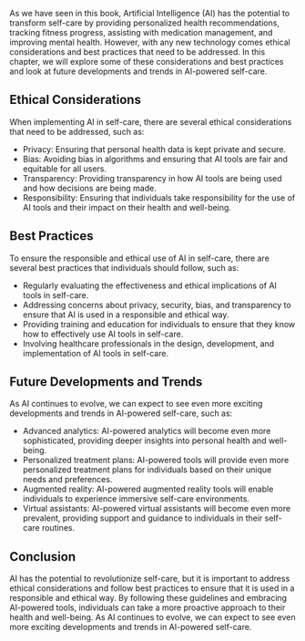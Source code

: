 
As we have seen in this book, Artificial Intelligence (AI) has the potential to transform self-care by providing personalized health recommendations, tracking fitness progress, assisting with medication management, and improving mental health. However, with any new technology comes ethical considerations and best practices that need to be addressed. In this chapter, we will explore some of these considerations and best practices and look at future developments and trends in AI-powered self-care.

Ethical Considerations
----------------------

When implementing AI in self-care, there are several ethical considerations that need to be addressed, such as:

* Privacy: Ensuring that personal health data is kept private and secure.
* Bias: Avoiding bias in algorithms and ensuring that AI tools are fair and equitable for all users.
* Transparency: Providing transparency in how AI tools are being used and how decisions are being made.
* Responsibility: Ensuring that individuals take responsibility for the use of AI tools and their impact on their health and well-being.

Best Practices
--------------

To ensure the responsible and ethical use of AI in self-care, there are several best practices that individuals should follow, such as:

* Regularly evaluating the effectiveness and ethical implications of AI tools in self-care.
* Addressing concerns about privacy, security, bias, and transparency to ensure that AI is used in a responsible and ethical way.
* Providing training and education for individuals to ensure that they know how to effectively use AI tools in self-care.
* Involving healthcare professionals in the design, development, and implementation of AI tools in self-care.

Future Developments and Trends
------------------------------

As AI continues to evolve, we can expect to see even more exciting developments and trends in AI-powered self-care, such as:

* Advanced analytics: AI-powered analytics will become even more sophisticated, providing deeper insights into personal health and well-being.
* Personalized treatment plans: AI-powered tools will provide even more personalized treatment plans for individuals based on their unique needs and preferences.
* Augmented reality: AI-powered augmented reality tools will enable individuals to experience immersive self-care environments.
* Virtual assistants: AI-powered virtual assistants will become even more prevalent, providing support and guidance to individuals in their self-care routines.

Conclusion
----------

AI has the potential to revolutionize self-care, but it is important to address ethical considerations and follow best practices to ensure that it is used in a responsible and ethical way. By following these guidelines and embracing AI-powered tools, individuals can take a more proactive approach to their health and well-being. As AI continues to evolve, we can expect to see even more exciting developments and trends in AI-powered self-care.
